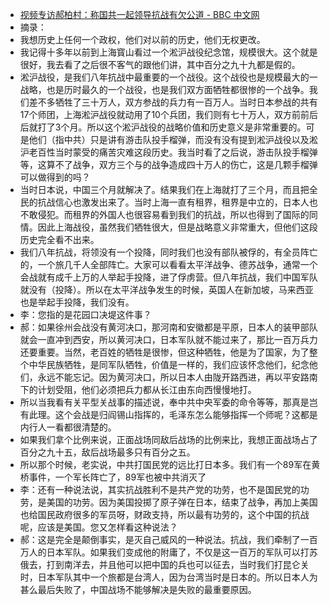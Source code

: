 - [视频专访郝柏村：称国共一起领导抗战有欠公道 - BBC 中文网](http://www.bbc.com/zhongwen/simp/multimedia/2015/07/150630_vid_hao1?ocid=socialflow_twitter)
- 摘录：
- 我想历史上任何一个政权，他们对以前的历史，他们无权更改。
- 我记得十多年以前到上海寳山看过一个淞沪战役纪念馆，规模很大。这个就是很好，我去看了之后很不客气的跟他们讲，其中百分之九十九都是假的。
- 淞沪战役，是我们八年抗战中最重要的一个战役。这个战役也是规模最大的一战略，也是历时最久的一个战役，也是我们双方面牺牲都很惨的一个战争。我们差不多牺牲了三十万人，双方参战的兵力有一百万人。当时日本参战的共有17个师团，上海淞沪战役就动用了10个兵团，我们则有七十万人，双方前前后后就打了3个月。所以这个淞沪战役的战略价值和历史意义是非常重要的。可是他们（指中共）只是讲有游击队投手榴弹，而没有没有提到淞沪战役以及淞沪老百性当时蒙受的痛苦灾难这段历史。我当时看了之后说，游击队投手榴弹等，这算不了战争，双方三个与的战争造成四十万人的伤亡，这是几颗手榴弹可以做得到的吗？
- 当时日本说，中国三个月就解决了。结果我们在上海就打了三个月，而且把全民的抗战信心也激发出来了。当时上海一直有租界，租界是中立的，日本人也不敢侵犯。而租界的外国人也很容易看到我们的抗战，所以也得到了国际的同情。因此上海战役，虽然我们牺牲很大，但是战略意义非常重大，但他们这段历史完全看不出来。
- 我们八年抗战，将领没有一个投降，同时我们也没有部队被俘的，有全员阵亡的，一个旅几千人全部阵亡。大家可以看看太平洋战争、德苏战争，通常一个会战就有成千上万的人举起手投降，进了俘虏营。但八年抗战，我们中国军队就没有（投降）。所以在太平洋战争发生的时候，英国人在新加坡，马来西亚也是举起手投降，我们没有。
- 李：您指的是花园口决堤这件事？
- 郝：如果徐州会战没有黄河决口，那河南和安徽都是平原，日本人的装甲部队就会一直冲到西安，所以黄河决口，日本军队就不能过来了，那比一百万兵力还要重要。当然，老百姓的牺牲是很惨，但这种牺牲，他是为了国家，为了整个中华民族牺牲，是同军队牺牲，价值是一样的，我们应该怀念他们，纪念他们，永远不能忘记。因为黄河决口，所以日本人由陇开路西进，再以平安路南下的计划受阻，他们必须把兵力都从长江由东向西慢慢地打。
- 所以当我看有关平型关战事的描述说，奉中共中央军委的命令等等，那真是岂有此理。这个会战是归阎锡山指挥的，毛泽东怎么能够指挥一个师呢？这都是内行人一看都很清楚的。
- 如果我们拿个比例来说，正面战场同敌后战场的比例来比，我想正面战场占了百分之九十五，敌后战场最多只有百分之五。
- 所以那个时候，老实说，中共打国民党的远比打日本多。我们有一个89军在黄桥事件，一个军长阵亡了，89军也被中共消灭了
- 李：还有一种说法说，其实抗战胜利不是共产党的功劳，也不是国民党的功劳，是美国的功劳。因为美国投掷了原子弹在日本，结束了战争，再加上美国也给国民政府很多的军员呀，财政支持，所以最有功劳的，这个中国的抗战呢，应该是美国。您又怎样看这种说法？
- 郝：这是完全是颠倒事实，是灭自己威风的一种说法。抗战，我们牵制了一百万人的日本军队。如果我们变成他的附庸了，不仅是这一百万的军队可以打苏俄去，打到南洋去，并且他可以把中国的兵也可以征去，当时我们打昆仑关时，日本军队其中一个旅都是台湾人，因为台湾当时是日本的。所以日本人为甚么最后失败了，中国战场不能够解决是失败的最重要原因。
